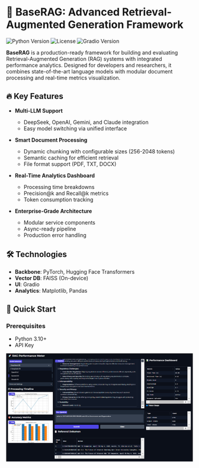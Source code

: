 # 🚀 BaseRAG: Advanced Retrieval-Augmented Generation Framework

![Python Version](https://img.shields.io/badge/python-3.10%2B-blue)
![License](https://img.shields.io/badge/license-MIT-green)
![Gradio Version](https://img.shields.io/badge/gradio-3.0%2B-orange)

**BaseRAG** is a production-ready framework for building and evaluating Retrieval-Augmented Generation (RAG) systems with integrated performance analytics. Designed for developers and researchers, it combines state-of-the-art language models with modular document processing and real-time metrics visualization.



## 🔥 Key Features

- **Multi-LLM Support**
  - DeepSeek, OpenAI, Gemini, and Claude integration
  - Easy model switching via unified interface

- **Smart Document Processing**
  - Dynamic chunking with configurable sizes (256-2048 tokens)
  - Semantic caching for efficient retrieval
  - File format support (PDF, TXT, DOCX)

- **Real-Time Analytics Dashboard**
  - Processing time breakdowns
  - Precision@k and Recall@k metrics
  - Token consumption tracking

- **Enterprise-Grade Architecture**
  - Modular service components
  - Async-ready pipeline
  - Production error handling

## 🛠️ Technologies

- **Backbone**: PyTorch, Hugging Face Transformers
- **Vector DB**: FAISS (On-device)
- **UI**: Gradio
- **Analytics**: Matplotlib, Pandas

## 🚀 Quick Start

### Prerequisites
- Python 3.10+
-  API Key

![screen](core/screen.png)



